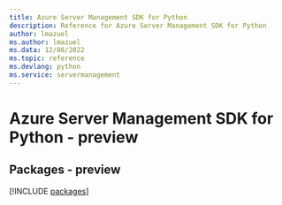```yaml
---
title: Azure Server Management SDK for Python
description: Reference for Azure Server Management SDK for Python
author: lmazuel
ms.author: lmazuel
ms.data: 12/08/2022
ms.topic: reference
ms.devlang: python
ms.service: servermanagement
---
```

# Azure Server Management SDK for Python - preview
## Packages - preview
[!INCLUDE [packages](server-management-index.md)]